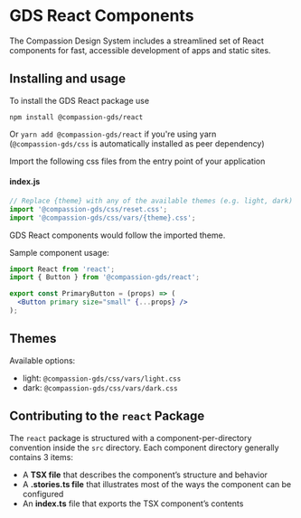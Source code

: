 # GDS React Components

The Compassion Design System includes a streamlined set of React components for
fast, accessible development of apps and static sites.

## Installing and usage

To install the GDS React package use

```shell
npm install @compassion-gds/react
```

Or `yarn add @compassion-gds/react` if you're using yarn  
(`@compassion-gds/css` is automatically installed as peer dependency)

Import the following css files from the entry point of your application

#### index.js
```js
// Replace {theme} with any of the available themes (e.g. light, dark)
import '@compassion-gds/css/reset.css';
import '@compassion-gds/css/vars/{theme}.css';
```

GDS React components would follow the imported theme.

Sample component usage:

```jsx
import React from 'react';
import { Button } from '@compassion-gds/react';

export const PrimaryButton = (props) => (
  <Button primary size="small" {...props} />
);
```

## Themes

Available options:
- light: `@compassion-gds/css/vars/light.css`
- dark: `@compassion-gds/css/vars/dark.css`

## Contributing to the `react` Package

The `react` package is structured with a component-per-directory convention
inside the `src` directory. Each component directory generally contains 3 items:

- A **TSX file** that describes the component’s structure and behavior
- A **.stories.ts file** that illustrates most of the ways the component can
  be configured
- An **index.ts** file that exports the TSX component’s contents
